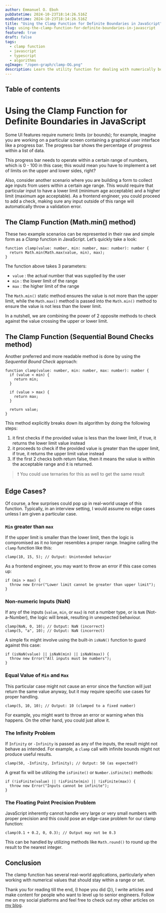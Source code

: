 ```yaml
---
author: Emmanuel O. Eboh
pubDatetime: 2024-10-23T18:14:26.516Z
modDatetime: 2024-10-23T18:14:26.516Z
title: "Using the Clamp Function for Definite Boundaries in JavaScript"
slug: using-the-clamp-function-for-definite-boundaries-in-javascript
featured: true
draft: false
tags:
  - clamp function
  - javascript
  - typescript
  - algorithms
ogImage: "/open-graph/clamp-OG.png"
description: Learn the utility function for dealing with numerically bounded data
---
```


## Table of contents

# Using the Clamp Function for Definite Boundaries in JavaScript

Some UI features require numeric limits (or bounds); for example, imagine you are working on a particular screen containing a graphical user interface like a progress bar. The progress bar shows the percentage of progress within a list of data.

This progress bar needs to operate within a certain range of numbers, which is 0 - 100 in this case; this would mean you have to implement a set of limits on the upper and lower sides, right?

Also, consider another scenario where you are building a form to collect age inputs from users within a certain age range. This would require that particular input to have a lower limit (minimum age acceptable) and a higher limit (maximum age acceptable). As a frontend engineer, you could proceed to add a check, making sure any input outside of this range will automatically throw a validation error.

## The Clamp Function (Math.min() method)

These two example scenarios can be represented in their raw and simple form as a _Clamp_ function in JavaScript. Let’s quickly take a look:

```tsx
function clamp(value: number, min: number, max: number): number {
  return Math.min(Math.max(value, min), max);
}
```

The function above takes 3 parameters:

- `value` : the actual number that was supplied by the user
- `min` : the lower limit of the range
- `max` : the higher limit of the range

The `Math.min()` static method ensures the value is not more than the upper limit, while the `Math.max()` method is passed into the `Math.min()` method to ensure the value is not less than the lower limit.

In a nutshell, we are combining the power of 2 opposite methods to check against the value crossing the upper or lower limit.

## The Clamp Function (Sequential Bound Checks method)

Another preferred and more readable method is done by using the _Sequential Bound Check_ approach:

```tsx
function clamp(value: number, min: number, max: number): number {
  if (value < min) {
    return min;
  }

  if (value > max) {
    return max;
  }

  return value;
}
```

This method explicitly breaks down its algorithm by doing the following steps:

1. it first checks if the provided value is less than the lower limit, if true, it returns the lower limit value instead
2. it proceeds to check if the provided value is greater than the upper limit, if true, it returns the upper limit value instead
3. If the first 2 checks both return false, then it means the value is within the acceptable range and it is returned.

> ❗
> You could use ternaries for this as well to get the same result

## Edge Cases?

Of course, a few surprises could pop up in real-world usage of this function. Typically, in an interview setting, I would assume no edge cases unless I am given a particular case.

### `Min` greater than `max`

If the upper limit is smaller than the lower limit, then the logic is compromised as it no longer resembles a proper range. Imagine calling the `clamp` function like this:

```tsx
clamp(10, 15, 5); // Output: Unintended behavior
```

As a frontend engineer, you may want to throw an error if this case comes up:

```tsx
if (min > max) {
  throw new Error("Lower limit cannot be greater than upper limit");
}
```

### Non-numeric Inputs (NaN)

If any of the inputs (`value`, `min`, or `max`) is not a number type, or is `NaN` (Not-a-Number), the logic will break, resulting in unexpected behaviour.

```tsx
clamp(NaN, 0, 10); // Output: NaN (incorrect)
clamp(5, "a", 10); // Output: NaN (incorrect)
```

A simple fix might involve using the built-in `isNaN()` function to guard against this case:

```tsx
if (isNaN(value) || isNaN(min) || isNaN(max)) {
  throw new Error("All inputs must be numbers");
}
```

### Equal Value of `Min` and `Max`

This particular case might not cause an error since the function will just return the same value anyway, but it may require specific use cases for proper handling.

```tsx
clamp(5, 10, 10); // Output: 10 (clamped to a fixed number)
```

For example, you might want to throw an error or warning when this happens. On the other hand, you could just allow it.

### The Infinity Problem

If `Infinity` or `-Infinity` is passed as any of the inputs, the result might not behave as intended. For example, a `clamp` call with infinite bounds might not produce useful results.

```tsx
clamp(50, -Infinity, Infinity); // Output: 50 (as expected?)
```

A great fix will be utilizing the `isFinite()` or `Number.isFinite()` methods:

```tsx
if (!isFinite(value) || !isFinite(min) || !isFinite(max)) {
  throw new Error("Inputs cannot be infinite");
}
```

### The Floating Point Precision Problem

JavaScript inherently cannot handle very large or very small numbers with proper precision and this could pose an edge-case problem for our clamp function:

```tsx
clamp(0.1 + 0.2, 0, 0.3); // Output may not be 0.3
```

This can be handled by utilizing methods like `Math.round()` to round up the result to the nearest integer.

## Conclusion

The clamp function has several real-world applications, particularly when working with numerical values that should stay within a range or set.

Thank you for reading till the end, (I hope you did 😉), I write articles and make content for people who want to level up to senior engineers. Follow me on my social platforms and feel free to check out my other articles on [my blog](https://www.emmanueleboh.com).
